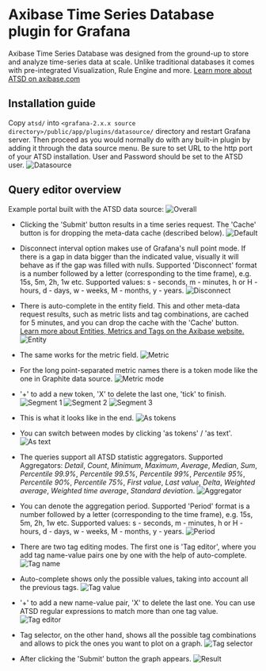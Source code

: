 # Axibase Time Series Database plugin for Grafana

Axibase Time Series Database was designed from the ground-up to store and analyze time-series data at scale. Unlike traditional databases it comes with pre-integrated Visualization, Rule Engine and more. [Learn more about ATSD on axibase.com](http://axibase.com/products/axibase-time-series-database/) 

## Installation guide

Copy ```atsd/``` into ```<grafana-2.x.x source directory>/public/app/plugins/datasource/``` directory and restart Grafana server. Then proceed as you would normally do with any built-in plugin by adding it through the data source menu.
Be sure to set URL to the http port of your ATSD installation.
User and Password should be set to the ATSD user.
![Datasource](https://axibase.com/wp-content/uploads/2015/09/18-datasource.png)

## Query editor overview

Example portal built with the ATSD data source:
![Overall](https://axibase.com/wp-content/uploads/2015/09/17-overall.png)

* Clicking the 'Submit' button results in a time series request. The 'Cache' button is for dropping the meta-data cache (described below).
![Default](https://axibase.com/wp-content/uploads/2015/09/00-default.png)

* Disconnect interval option makes use of Grafana's null point mode. If there is a gap in data bigger than the indicated value, visually it will behave as if the gap was filled with nulls.
Supported 'Disconnect' format is a number followed by a letter (corresponding to the time frame), e.g. 15s, 5m, 2h, 1w etc.
Supported values: s - seconds, m - minutes, h or H - hours, d - days, w - weeks, M - months, y - years.
![Disconnect](https://axibase.com/wp-content/uploads/2015/09/01-disconnect.png)

* There is auto-complete in the entity field. This and other meta-data request results, such as metric lists and tag combinations, are cached for 5 minutes, and you can drop the cache with the 'Cache' button.
[Learn more about Entities, Metrics and Tags on the Axibase website.](http://axibase.com/products/axibase-time-series-database/data-model/)
![Entity](https://axibase.com/wp-content/uploads/2015/09/02-entity.png)

* The same works for the metric field.
![Metric](https://axibase.com/wp-content/uploads/2015/09/03-metric.png)

* For the long point-separated metric names there is a token mode like the one in Graphite data source.
![Metric mode](https://axibase.com/wp-content/uploads/2015/09/04-metric_mode.png)

* '+' to add a new token, 'X' to delete the last one, 'tick' to finish.
![Segment 1](https://axibase.com/wp-content/uploads/2015/09/05-segment_1.png)
![Segment 2](https://axibase.com/wp-content/uploads/2015/09/06-segment_2.png)
![Segment 3](https://axibase.com/wp-content/uploads/2015/09/07-segment_3.png)

* This is what it looks like in the end.
![As tokens](https://axibase.com/wp-content/uploads/2015/09/08-as_tokens.png)

* You can switch between modes by clicking 'as tokens' / 'as text'.
![As text](https://axibase.com/wp-content/uploads/2015/09/09-as_text.png)

* The queries support all ATSD statistic aggregators. Supported Aggregators: *Detail*, *Count*, *Minimum*, *Maximum*, *Average*, *Median*, *Sum*, *Percentile 99.9%*, *Percentile 99.5%*, *Percentile 99%*, *Percentile 95%*, *Percentile 90%*, *Percentile 75%*, *First value*, *Last value*, *Delta*, *Weighted average*, *Weighted time average*, *Standard deviation*.
![Aggregator](https://axibase.com/wp-content/uploads/2015/09/10-aggregator.png)

* You can denote the aggregation period.
Supported 'Period' format is a number followed by a letter (corresponding to the time frame), e.g. 15s, 5m, 2h, 1w etc.
Supported values: s - seconds, m - minutes, h or H - hours, d - days, w - weeks, M - months, y - years.
![Period](https://axibase.com/wp-content/uploads/2015/09/11-period.png)

* There are two tag editing modes. The first one is 'Tag editor', where you add tag name-value pairs one by one with the help of auto-complete.
![Tag name](https://axibase.com/wp-content/uploads/2015/09/12-tag_name.png)

* Auto-complete shows only the possible values, taking into account all the previous tags.
![Tag value](https://axibase.com/wp-content/uploads/2015/09/13-tag_value.png)

* '+' to add a new name-value pair, 'X' to delete the last one. You can use ATSD regular expressions to match more than one tag value.
![Tag editor](https://axibase.com/wp-content/uploads/2015/09/14-tag_editor.png)

* Tag selector, on the other hand, shows all the possible tag combinations and allows to pick the ones you want to plot on a graph.
![Tag selector](https://axibase.com/wp-content/uploads/2015/09/15-tag_selector.png)

* After clicking the 'Submit' button the graph appears.
![Result](https://axibase.com/wp-content/uploads/2015/09/16-result.png)
